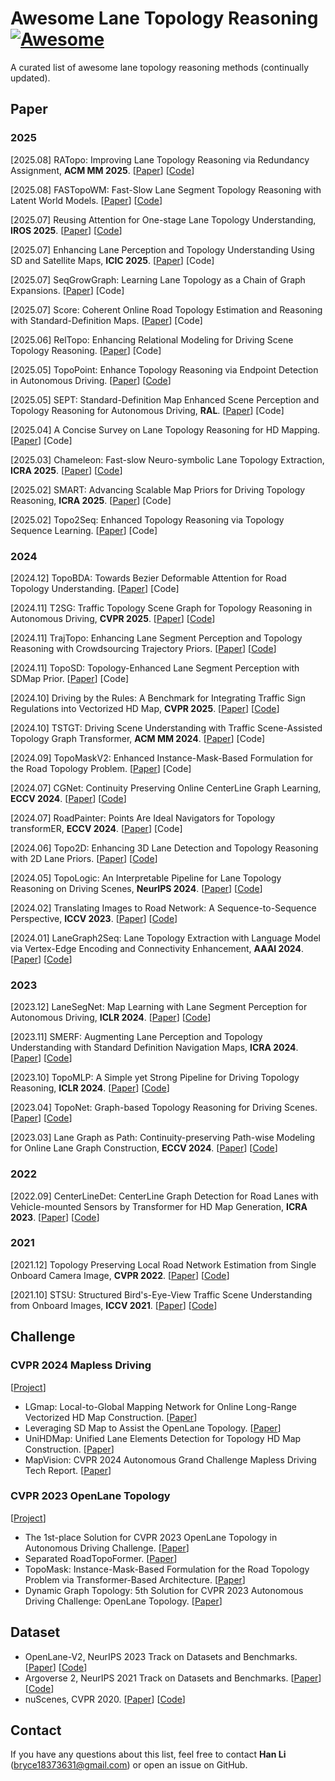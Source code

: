 # Awesome Lane Topology Reasoning [![Awesome](https://cdn.rawgit.com/sindresorhus/awesome/d7305f38d29fed78fa85652e3a63e154dd8e8829/media/badge.svg)](https://github.com/homothetic/awesome-lane-topology-reasoning)
A curated list of awesome lane topology reasoning methods (continually updated).

## Paper
### 2025
[2025.08] RATopo: Improving Lane Topology Reasoning via Redundancy Assignment, **ACM MM 2025**. [[Paper](https://arxiv.org/pdf/2508.15272)] [[Code](https://github.com/homothetic/RATopo)]

[2025.08] FASTopoWM: Fast-Slow Lane Segment Topology Reasoning with Latent World Models. [[Paper](https://arxiv.org/pdf/2507.23325)] [[Code](https://github.com/YimingYang23/FASTopoWM)]

[2025.07] Reusing Attention for One-stage Lane Topology Understanding, **IROS 2025**. [[Paper](https://arxiv.org/pdf/2507.17617)] [[Code](https://github.com/Yang-Li-2000/Reusing-Attention-for-One-Stage-Lane-Topology-Understanding)]

[2025.07] Enhancing Lane Perception and Topology Understanding Using SD and Satellite Maps, **ICIC 2025**. [[Paper](https://link.springer.com/chapter/10.1007/978-981-96-9794-6_25)] [Code]

[2025.07] SeqGrowGraph: Learning Lane Topology as a Chain of Graph Expansions. [[Paper](https://arxiv.org/pdf/2507.04822)] [Code]

[2025.07] Score: Coherent Online Road Topology Estimation and Reasoning with Standard-Definition Maps. [[Paper](https://arxiv.org/pdf/2507.01397)] [Code]

[2025.06] RelTopo: Enhancing Relational Modeling for Driving Scene Topology Reasoning. [[Paper](https://arxiv.org/pdf/2506.13553)] [Code]

[2025.05] TopoPoint: Enhance Topology Reasoning via Endpoint Detection in Autonomous Driving. [[Paper](https://arxiv.org/pdf/2505.17771)] [[Code](https://github.com/Franpin/TopoPoint)]

[2025.05] SEPT: Standard-Definition Map Enhanced Scene Perception and Topology Reasoning for Autonomous Driving, **RAL**. [[Paper](https://arxiv.org/pdf/2505.12246)] [Code]

[2025.04] A Concise Survey on Lane Topology Reasoning for HD Mapping. [[Paper](https://arxiv.org/pdf/2504.01989)] [Code]

[2025.03] Chameleon: Fast-slow Neuro-symbolic Lane Topology Extraction, **ICRA 2025**. [[Paper](https://arxiv.org/pdf/2503.07485)] [[Code](https://github.com/XR-Lee/neural-symbolic)]

[2025.02] SMART: Advancing Scalable Map Priors for Driving Topology Reasoning, **ICRA 2025**. [[Paper](https://arxiv.org/pdf/2502.04329)] [Code]

[2025.02] Topo2Seq: Enhanced Topology Reasoning via Topology Sequence Learning. [[Paper](https://arxiv.org/pdf/2502.08974)] [Code]

### 2024
[2024.12] TopoBDA: Towards Bezier Deformable Attention for Road Topology Understanding. [[Paper](https://arxiv.org/pdf/2412.18951)] [Code]

[2024.11] T2SG: Traffic Topology Scene Graph for Topology Reasoning in Autonomous Driving, **CVPR 2025**. [[Paper](https://arxiv.org/pdf/2411.18894)] [[Code](https://github.com/MICLAB-BUPT/T2SG)]

[2024.11] TrajTopo: Enhancing Lane Segment Perception and Topology Reasoning with Crowdsourcing Trajectory Priors. [[Paper](https://arxiv.org/pdf/2411.17161)] [[Code](https://github.com/wowlza/TrajTopo)]

[2024.11] TopoSD: Topology-Enhanced Lane Segment Perception with SDMap Prior. [[Paper](https://arxiv.org/pdf/2411.14751)] [Code]

[2024.10] Driving by the Rules: A Benchmark for Integrating Traffic Sign Regulations into Vectorized HD Map, **CVPR 2025**. [[Paper](https://arxiv.org/pdf/2410.23780)] [[Code](https://github.com/MIV-XJTU/MapDR)]

[2024.10] TSTGT: Driving Scene Understanding with Traffic Scene-Assisted Topology Graph Transformer, **ACM MM 2024**. [[Paper](https://dl.acm.org/doi/10.1145/3664647.3681483)] [Code]

[2024.09] TopoMaskV2: Enhanced Instance-Mask-Based Formulation for the Road Topology Problem. [[Paper](https://arxiv.org/pdf/2409.11325)] [Code]

[2024.07] CGNet: Continuity Preserving Online CenterLine Graph Learning, **ECCV 2024**. [[Paper](https://arxiv.org/pdf/2407.11337)] [[Code](https://github.com/XiaoMi/CGNet)]

[2024.07] RoadPainter: Points Are Ideal Navigators for Topology transformER, **ECCV 2024**. [[Paper](https://arxiv.org/pdf/2407.15349)] [Code]

[2024.06] Topo2D: Enhancing 3D Lane Detection and Topology Reasoning with 2D Lane Priors. [[Paper](https://arxiv.org/pdf/2406.03105)] [[Code](https://github.com/homothetic/Topo2D)]

[2024.05] TopoLogic: An Interpretable Pipeline for Lane Topology Reasoning on Driving Scenes, **NeurIPS 2024**. [[Paper](https://arxiv.org/pdf/2405.14747v1)] [[Code](https://github.com/Franpin/TopoLogic)]

[2024.02] Translating Images to Road Network: A Sequence-to-Sequence Perspective, **ICCV 2023**. [[Paper](https://arxiv.org/pdf/2402.08207)] [[Code](https://github.com/fudan-zvg/RoadNet)]

[2024.01] LaneGraph2Seq: Lane Topology Extraction with Language Model via Vertex-Edge Encoding and Connectivity Enhancement, **AAAI 2024**. [[Paper](https://arxiv.org/pdf/2401.17609)] [[Code](https://github.com/fudan-zvg/RoadNet)]

### 2023
[2023.12] LaneSegNet: Map Learning with Lane Segment Perception for Autonomous Driving, **ICLR 2024**. [[Paper](https://arxiv.org/pdf/2312.16108)] [[Code](https://github.com/OpenDriveLab/LaneSegNet)]

[2023.11] SMERF: Augmenting Lane Perception and Topology Understanding with Standard Definition Navigation Maps, **ICRA 2024**. [[Paper](https://arxiv.org/pdf/2311.04079)] [[Code](https://github.com/NVlabs/SMERF)]

[2023.10] TopoMLP: A Simple yet Strong Pipeline for Driving Topology Reasoning, **ICLR 2024**. [[Paper](https://arxiv.org/pdf/2310.06753)] [[Code](https://github.com/wudongming97/TopoMLP)]

[2023.04] TopoNet: Graph-based Topology Reasoning for Driving Scenes. [[Paper](https://arxiv.org/pdf/2304.05277)] [[Code](https://github.com/OpenDriveLab/TopoNet)]

[2023.03] Lane Graph as Path: Continuity-preserving Path-wise Modeling for Online Lane Graph Construction, **ECCV 2024**. [[Paper](https://arxiv.org/pdf/2303.08815)] [[Code](https://github.com/hustvl/LaneGAP)]

### 2022
[2022.09] CenterLineDet: CenterLine Graph Detection for Road Lanes with Vehicle-mounted Sensors by Transformer for HD Map Generation, **ICRA 2023**. [[Paper](https://arxiv.org/pdf/2209.07734)] [[Code](https://github.com/TonyXuQAQ/CenterLineDet)]

### 2021
[2021.12] Topology Preserving Local Road Network Estimation from Single Onboard Camera Image, **CVPR 2022**. [[Paper](https://arxiv.org/pdf/2112.10155)] [[Code](https://github.com/ybarancan/TopologicalLaneGraph)]

[2021.10] STSU: Structured Bird's-Eye-View Traffic Scene Understanding from Onboard Images, **ICCV 2021**. [[Paper](https://arxiv.org/pdf/2110.01997)] [[Code](https://github.com/ybarancan/STSU)]

## Challenge
### CVPR 2024 Mapless Driving
[[Project](https://opendrivelab.com/challenge2024/#mapless_driving)]
- LGmap: Local-to-Global Mapping Network for Online Long-Range Vectorized HD Map Construction. [[Paper](https://opendrivelab.github.io/Challenge%202024/mapless_LGmap.pdf)]
- Leveraging SD Map to Assist the OpenLane Topology. [[Paper](https://opendrivelab.github.io/Challenge%202024/mapless_XIAOMIEV.pdf)]
- UniHDMap: Unified Lane Elements Detection for Topology HD Map Construction. [[Paper](https://opendrivelab.github.io/Challenge%202024/mapless_CrazyFriday.pdf)]
- MapVision: CVPR 2024 Autonomous Grand Challenge Mapless Driving Tech Report. [[Paper](https://opendrivelab.github.io/Challenge%202024/mapless_mapvision.pdf)]

### CVPR 2023 OpenLane Topology
[[Project](https://opendrivelab.com/challenge2023/#openlane_topology)]
- The 1st-place Solution for CVPR 2023 OpenLane Topology in Autonomous Driving Challenge. [[Paper](https://opendrivelab.github.io/Challenge%202023/Track_1_MFV.pdf)]
- Separated RoadTopoFormer. [[Paper](https://opendrivelab.github.io/Challenge%202023/Track_1_Victory.pdf)]
- TopoMask: Instance-Mask-Based Formulation for the Road Topology Problem via Transformer-Based Architecture. [[Paper](https://opendrivelab.github.io/Challenge%202023/Track_1_PlatypusWhisperers.pdf)]
- Dynamic Graph Topology: 5th Solution for CVPR 2023 Autonomous Driving Challenge: OpenLane Topology. [[Paper](https://opendrivelab.github.io/Challenge%202023/Track_1_gavin.pdf)]

## Dataset
- OpenLane-V2, NeurIPS 2023 Track on Datasets and Benchmarks. [[Paper](https://arxiv.org/pdf/2304.10440)] [[Code](https://github.com/OpenDriveLab/OpenLane-V2)]
- Argoverse 2, NeurIPS 2021 Track on Datasets and Benchmarks. [[Paper](https://arxiv.org/pdf/2301.00493)] [[Code](https://github.com/argoverse/av2-api)]
- nuScenes, CVPR 2020. [[Paper](https://arxiv.org/pdf/1903.11027)] [[Code](https://github.com/nutonomy/nuscenes-devkit)]

## Contact
If you have any questions about this list, feel free to contact **Han Li** (bryce18373631@gmail.com) or open an issue on GitHub.
